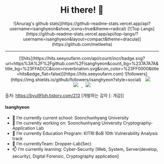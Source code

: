 <div align=center><h1>Hi there! 👋 </h1></div>

<div align=center> 
  ![Anurag's github stats](https://github-readme-stats.vercel.app/api?username=isanghyeon&show_icons=true&theme=radical) 
  [![Top Langs](https://github-readme-stats.vercel.app/api/top-langs/?username=isanghyeon&layout=compact&theme=dracula)](https://github.com/metleeha) 
  
  <hr> 
  [![hits](https://hits.seeyoufarm.com/api/count/incr/badge.svg?url=https%3A%2F%2Fgithub.com%2Fisanghyeon&count_bg=%237A7A7A&title_bg=%23FFADCC&icon=reverbnation.svg&icon_color=%23FF0000&title=hits&edge_flat=false)](https://hits.seeyoufarm.com) 
  ![followers](https://img.shields.io/github/followers/isanghyeon?style=social) 
  
  <a href="https://byul91oh.tistory.com/"> 
    <img src="http://img.shields.io/badge/-Tech%20Blog-655ced?style=flat&logo=github&link=https://byul91oh.tistory.com/" style="height : auto; margin-left : 10px; margin-right : 10px;"/> </a> 
  <a href="https://instagram.com/fivepxint"> 
    <img src="http://img.shields.io/badge/-Instagram-black?style=flat&logo=Instagram&link=https://instagram.com/fivepxint/" style="height : auto; margin-left : 10px; margin-right : 10px;"/> 
  </a> 
  <a href="mailto:quf8093@gmail.com"> 
    <img src="https://img.shields.io/badge/Gmail-d14836?style=flat-square&logo=Gmail&logoColor=white&link=mailto:quf8093@gmail.com" style="height : auto; margin-left : 10px; margin-right : 10px;"/> 
  </a> 
</div>

출처: https://byul91oh.tistory.com/213 [개발하는 감자 [: 개감]]
#### Isanghyeon

- 🚌 I’m currently  current school: Soonchunhyang University
- 🔭 I’m currently working on: Soonchunhyang University Cryptography-Application Lab
- 🌱 I’m currently Education Program: KITRI BoB 10th Vulnerability Analysis track 
- 💬 I’m currentlyTeam: Dropper-Lab(Sec)
- 📫 I’m currently learning: Cyber-Security [Web, System, Server(develop, security), Digital Forensic, Cryptography application]

